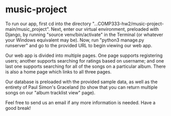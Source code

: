 # music-project

To run our app, first cd into the directory "...COMP333-hw2/music-project-main/music_project". Next, enter our virtual environment, preloaded with Django, by running "source venv/bin/activate" in the Terminal (or whatever your Windows equivalent may be). Now, run "python3 manage.py runserver" and go to the provided URL to begin viewing our web app.

Our web app is divided into multiple pages. One page supports registering users; another supports searching for ratings based on username; and one last one supports searching for all of the songs on a particular album. There is also a home page which links to all three pages.

Our database is preloaded with the provided sample data, as well as the entirety of Paul Simon's Graceland (to show that you can return multiple songs on our "album tracklist view" page).

Feel free to send us an email if any more information is needed. Have a good break! 